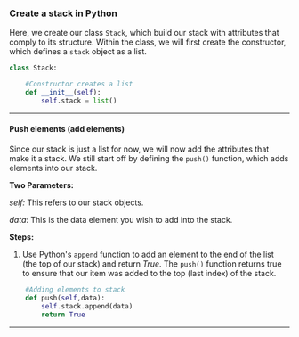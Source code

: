 ###  Create a stack in Python

Here, we create our class `Stack`, which build our stack with attributes that comply to its structure. Within the class, we will first create the constructor, which defines a `stack` object as a list.

```python
class Stack:

    #Constructor creates a list
    def __init__(self):
        self.stack = list()
```

---

#### Push elements (add elements)

Since our stack is just a list for now, we will now add the attributes that make it a stack. We still start off by defining the `push()` function, which adds elements into our stack. 

**Two Parameters:** 

*self:*   This refers to our stack objects. 

*data*: This is the data element you wish to add into the stack.

**Steps:**

1. Use Python's `append` function to add an element to the end of the list (the top of our stack) and return *True*. The `push()` function returns true to ensure that our item was added to the top (last index) of the stack.

```python
    #Adding elements to stack
    def push(self,data):
        self.stack.append(data)
        return True
```

---

> 